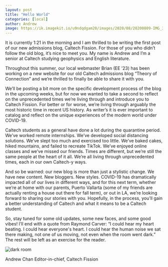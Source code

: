 ```yaml
---
layout: post
title: "Hello World"
categories: [local]
author: Andrew
image: https://ik.imagekit.io/u9ndqdgam20/images/2020/08/20200809-IMG_3832.jpg
---
```


It is currently 1:21 in the morning and I am thrilled to be writing the first post of our new admissions blog, Caltech Fission. For those of you who didn’t follow the old blog, it’s nice to meet you. My name is Andrew and I’m a senior at Caltech studying geophysics and English literature. 

Throughout this summer, our local webmaster Brian (EE ’23) has been working on a new website for our old Caltech admissions blog “Theory of Connection” and we’re thrilled to finally be able to share it with you.

We’ll be posting a bit more on the specific development process of the blog in the upcoming weeks, but for now we wanted to take a second to reflect on the unprecedented times we’re living through and introduce you to Caltech Fission. For better or for worse, we’re living through arguably the most historic time in recent US history. As writer’s it is ever important to catalog and reflect on the unique experiences of the modern world under COVID-19. 

Caltech students as a general have done a lot during the quarantine period. We’ve worked remote internships. We’ve developed social distancing solutions. We’ve slept too much and exercised too little. We’ve baked cakes, hiked mountains, and failed to recreate TikTok. We’ve enjoyed online classes and we’ve missed our friends. Times are different, but we’re still the same people at the heart of it all. We’re all living through unprecedented times, each in our own Caltech-y ways.

And so be warned: our new blog is more than just a stylistic change. We have new content. New bloggers. New styles. COVID-19 has dramatically impacted all of our lives in different ways, and for this next term, whether we’re at home with our parents, Puerto Vallarta (some of my friends are actually renting a house out there for fall term), or out in LA, we’re looking forward to sharing our stories with you. Hopefully, in the process, you’ll gain a better understanding of Caltech and what it means to be a Caltech student.

So, stay tuned for some old updates, some new faces, and some good vibes! 
I’ll end with a quote from Raymond Carver: “I could hear my heart beating. I could hear everyone's heart. I could hear the human noise we sat there making, not one of us moving, not even when the room went dark.” The rest will be left as an exercise for the reader.

![dark room](https://ik.imagekit.io/u9ndqdgam20/images/2020/08/20200725-DSC_0479(1).jpg)

Andrew Chan
Editor-in-chief, Caltech Fission
